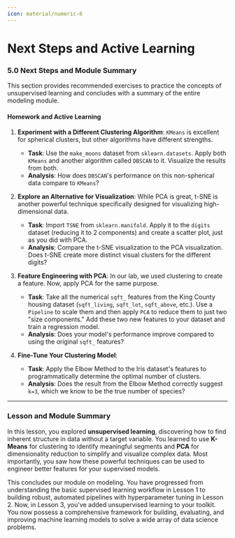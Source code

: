 ```yaml
---
icon: material/numeric-6
---
```


# Next Steps and Active Learning

### **5.0 Next Steps and Module Summary**

This section provides recommended exercises to practice the concepts of unsupervised learning and concludes with a summary of the entire modeling module.

#### **Homework and Active Learning**

1.  **Experiment with a Different Clustering Algorithm**: `KMeans` is excellent for spherical clusters, but other algorithms have different strengths.
    * **Task**: Use the `make_moons` dataset from `sklearn.datasets`. Apply both `KMeans` and another algorithm called `DBSCAN` to it. Visualize the results from both.
    * **Analysis**: How does `DBSCAN`'s performance on this non-spherical data compare to `KMeans`?

2.  **Explore an Alternative for Visualization**: While PCA is great, t-SNE is another powerful technique specifically designed for visualizing high-dimensional data.
    * **Task**: Import `TSNE` from `sklearn.manifold`. Apply it to the `digits` dataset (reducing it to 2 components) and create a scatter plot, just as you did with PCA.
    * **Analysis**: Compare the t-SNE visualization to the PCA visualization. Does t-SNE create more distinct visual clusters for the different digits?

3.  **Feature Engineering with PCA**: In our lab, we used clustering to create a feature. Now, apply PCA for the same purpose.
    * **Task**: Take all the numerical `sqft_` features from the King County housing dataset (`sqft_living`, `sqft_lot`, `sqft_above`, etc.). Use a `Pipeline` to scale them and then apply `PCA` to reduce them to just two "size components." Add these two new features to your dataset and train a regression model.
    * **Analysis**: Does your model's performance improve compared to using the original `sqft_` features?

4.  **Fine-Tune Your Clustering Model**:
    * **Task**: Apply the Elbow Method to the Iris dataset's features to programmatically determine the optimal number of clusters.
    * **Analysis**: Does the result from the Elbow Method correctly suggest `k=3`, which we know to be the true number of species?

***
### **Lesson and Module Summary**

In this lesson, you explored **unsupervised learning**, discovering how to find inherent structure in data without a target variable. You learned to use **K-Means** for clustering to identify meaningful segments and **PCA** for dimensionality reduction to simplify and visualize complex data. Most importantly, you saw how these powerful techniques can be used to engineer better features for your supervised models.

This concludes our module on modeling. You have progressed from understanding the basic supervised learning workflow in Lesson 1 to building robust, automated pipelines with hyperparameter tuning in Lesson 2. Now, in Lesson 3, you've added unsupervised learning to your toolkit. You now possess a comprehensive framework for building, evaluating, and improving machine learning models to solve a wide array of data science problems.